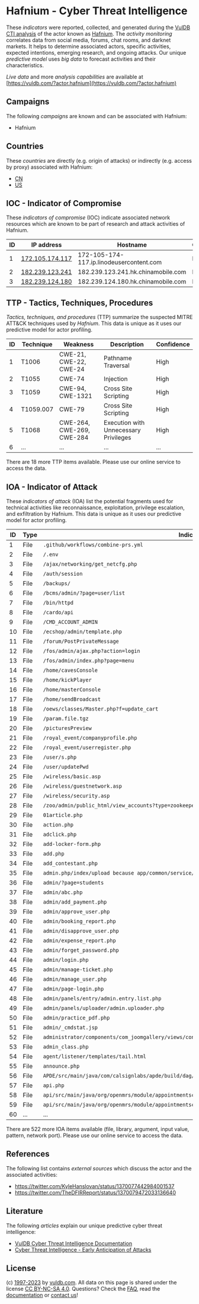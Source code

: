 # Hafnium - Cyber Threat Intelligence

These _indicators_ were reported, collected, and generated during the [VulDB CTI analysis](https://vuldb.com/?kb.cti) of the actor known as [Hafnium](https://vuldb.com/?actor.hafnium). The _activity monitoring_ correlates data from social media, forums, chat rooms, and darknet markets. It helps to determine associated actors, specific activities, expected intentions, emerging research, and ongoing attacks. Our unique _predictive model_ uses _big data_ to forecast activities and their characteristics.

_Live data_ and more _analysis capabilities_ are available at [https://vuldb.com/?actor.hafnium](https://vuldb.com/?actor.hafnium)

## Campaigns

The following _campaigns_ are known and can be associated with Hafnium:

* Hafnium

## Countries

These _countries_ are directly (e.g. origin of attacks) or indirectly (e.g. access by proxy) associated with Hafnium:

* [CN](https://vuldb.com/?country.cn)
* [US](https://vuldb.com/?country.us)

## IOC - Indicator of Compromise

These _indicators of compromise_ (IOC) indicate associated network resources which are known to be part of research and attack activities of Hafnium.

ID | IP address | Hostname | Campaign | Confidence
-- | ---------- | -------- | -------- | ----------
1 | [172.105.174.117](https://vuldb.com/?ip.172.105.174.117) | 172-105-174-117.ip.linodeusercontent.com | Hafnium | High
2 | [182.239.123.241](https://vuldb.com/?ip.182.239.123.241) | 182.239.123.241.hk.chinamobile.com | Hafnium | High
3 | [182.239.124.180](https://vuldb.com/?ip.182.239.124.180) | 182.239.124.180.hk.chinamobile.com | Hafnium | High

## TTP - Tactics, Techniques, Procedures

_Tactics, techniques, and procedures_ (TTP) summarize the suspected MITRE ATT&CK techniques used by _Hafnium_. This data is unique as it uses our predictive model for actor profiling.

ID | Technique | Weakness | Description | Confidence
-- | --------- | -------- | ----------- | ----------
1 | T1006 | CWE-21, CWE-22, CWE-24 | Pathname Traversal | High
2 | T1055 | CWE-74 | Injection | High
3 | T1059 | CWE-94, CWE-1321 | Cross Site Scripting | High
4 | T1059.007 | CWE-79 | Cross Site Scripting | High
5 | T1068 | CWE-264, CWE-269, CWE-284 | Execution with Unnecessary Privileges | High
6 | ... | ... | ... | ...

There are 18 more TTP items available. Please use our online service to access the data.

## IOA - Indicator of Attack

These _indicators of attack_ (IOA) list the potential fragments used for technical activities like reconnaissance, exploitation, privilege escalation, and exfiltration by Hafnium. This data is unique as it uses our predictive model for actor profiling.

ID | Type | Indicator | Confidence
-- | ---- | --------- | ----------
1 | File | `.github/workflows/combine-prs.yml` | High
2 | File | `/.env` | Low
3 | File | `/ajax/networking/get_netcfg.php` | High
4 | File | `/auth/session` | High
5 | File | `/backups/` | Medium
6 | File | `/bcms/admin/?page=user/list` | High
7 | File | `/bin/httpd` | Medium
8 | File | `/cardo/api` | Medium
9 | File | `/CMD_ACCOUNT_ADMIN` | High
10 | File | `/ecshop/admin/template.php` | High
11 | File | `/forum/PostPrivateMessage` | High
12 | File | `/fos/admin/ajax.php?action=login` | High
13 | File | `/fos/admin/index.php?page=menu` | High
14 | File | `/home/cavesConsole` | High
15 | File | `/home/kickPlayer` | High
16 | File | `/home/masterConsole` | High
17 | File | `/home/sendBroadcast` | High
18 | File | `/oews/classes/Master.php?f=update_cart` | High
19 | File | `/param.file.tgz` | High
20 | File | `/picturesPreview` | High
21 | File | `/royal_event/companyprofile.php` | High
22 | File | `/royal_event/userregister.php` | High
23 | File | `/user/s.php` | Medium
24 | File | `/user/updatePwd` | High
25 | File | `/wireless/basic.asp` | High
26 | File | `/wireless/guestnetwork.asp` | High
27 | File | `/wireless/security.asp` | High
28 | File | `/zoo/admin/public_html/view_accounts?type=zookeeper` | High
29 | File | `01article.php` | High
30 | File | `action.php` | Medium
31 | File | `adclick.php` | Medium
32 | File | `add-locker-form.php` | High
33 | File | `add.php` | Low
34 | File | `add_contestant.php` | High
35 | File | `admin.php/index/upload because app/common/service/UploadService.php` | High
36 | File | `admin/?page=students` | High
37 | File | `admin/abc.php` | High
38 | File | `admin/add_payment.php` | High
39 | File | `admin/approve_user.php` | High
40 | File | `admin/booking_report.php` | High
41 | File | `admin/disapprove_user.php` | High
42 | File | `admin/expense_report.php` | High
43 | File | `admin/forget_password.php` | High
44 | File | `admin/login.php` | High
45 | File | `admin/manage-ticket.php` | High
46 | File | `admin/manage_user.php` | High
47 | File | `admin/page-login.php` | High
48 | File | `admin/panels/entry/admin.entry.list.php` | High
49 | File | `admin/panels/uploader/admin.uploader.php` | High
50 | File | `admin/practice_pdf.php` | High
51 | File | `admin/_cmdstat.jsp` | High
52 | File | `administrator/components/com_joomgallery/views/config/tmpl/default.php` | High
53 | File | `admin_class.php` | High
54 | File | `agent/listener/templates/tail.html` | High
55 | File | `announce.php` | Medium
56 | File | `APDE/src/main/java/com/calsignlabs/apde/build/dag/CopyBuildTask.java` | High
57 | File | `api.php` | Low
58 | File | `api/src/main/java/org/openmrs/module/appointmentscheduling/AppointmentRequest.java` | High
59 | File | `api/src/main/java/org/openmrs/module/appointmentscheduling/validator/AppointmentTypeValidator.java` | High
60 | ... | ... | ...

There are 522 more IOA items available (file, library, argument, input value, pattern, network port). Please use our online service to access the data.

## References

The following list contains _external sources_ which discuss the actor and the associated activities:

* https://twitter.com/KyleHanslovan/status/1370077442984001537
* https://twitter.com/TheDFIRReport/status/1370079472033136640

## Literature

The following _articles_ explain our unique predictive cyber threat intelligence:

* [VulDB Cyber Threat Intelligence Documentation](https://vuldb.com/?kb.cti)
* [Cyber Threat Intelligence - Early Anticipation of Attacks](https://www.scip.ch/en/?labs.20201022)

## License

(c) [1997-2023](https://vuldb.com/?kb.changelog) by [vuldb.com](https://vuldb.com/?kb.about). All data on this page is shared under the license [CC BY-NC-SA 4.0](https://creativecommons.org/licenses/by-nc-sa/4.0/). Questions? Check the [FAQ](https://vuldb.com/?kb.faq), read the [documentation](https://vuldb.com/?kb) or [contact us](https://vuldb.com/?contact)!
